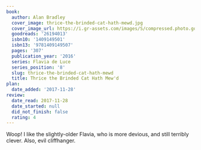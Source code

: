```yaml
---
book:
  author: Alan Bradley
  cover_image: thrice-the-brinded-cat-hath-mewd.jpg
  cover_image_url: https://i.gr-assets.com/images/S/compressed.photo.goodreads.com/books/1472540479l/26194013._SX98_.jpg
  goodreads: '26194013'
  isbn10: '1409149501'
  isbn13: '9781409149507'
  pages: '307'
  publication_year: '2016'
  series: Flavia de Luce
  series_position: '8'
  slug: thrice-the-brinded-cat-hath-mewd
  title: Thrice the Brinded Cat Hath Mew'd
plan:
  date_added: '2017-11-28'
review:
  date_read: 2017-11-28
  date_started: null
  did_not_finish: false
  rating: 4
---
```


Woop! I like the slightly-older Flavia, who is more devious, and still terribly clever. Also, evil cliffhanger.
